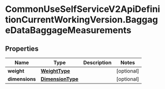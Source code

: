 # CommonUseSelfServiceV2ApiDefinitionCurrentWorkingVersion.BaggageDataBaggageMeasurements

## Properties
Name | Type | Description | Notes
------------ | ------------- | ------------- | -------------
**weight** | [**WeightType**](WeightType.md) |  | [optional] 
**dimensions** | [**DimensionType**](DimensionType.md) |  | [optional] 
